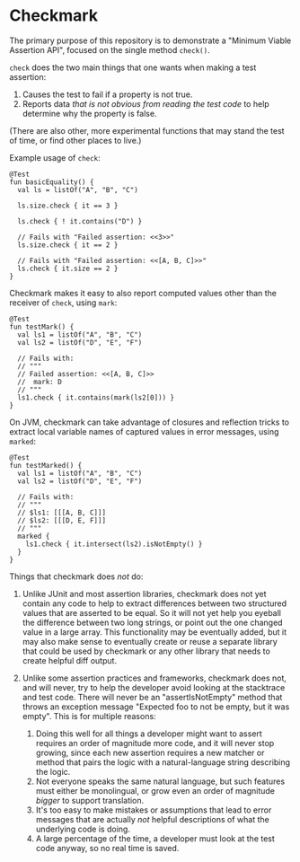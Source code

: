 # Checkmark

The primary purpose of this repository is to demonstrate a
"Minimum Viable Assertion API", focused on the single method `check()`.

`check` does the two main things that one wants when making a test assertion:
1. Causes the test to fail if a property is not true.
1. Reports data _that is not obvious from reading the test code_ to help
   determine why the property is false.

(There are also other, more experimental functions that may stand the test
of time, or find other places to live.)

Example usage of `check`:

```
@Test
fun basicEquality() {
  val ls = listOf("A", "B", "C")

  ls.size.check { it == 3 }

  ls.check { ! it.contains("D") }

  // Fails with "Failed assertion: <<3>>"
  ls.size.check { it == 2 }

  // Fails with "Failed assertion: <<[A, B, C]>>"
  ls.check { it.size == 2 }    
}

```

Checkmark makes it easy to also report computed values other than the receiver
of `check`, using `mark`:

```
@Test
fun testMark() {
  val ls1 = listOf("A", "B", "C")
  val ls2 = listOf("D", "E", "F")

  // Fails with:
  // """
  // Failed assertion: <<[A, B, C]>>
  //  mark: D
  // """
  ls1.check { it.contains(mark(ls2[0])) }
}
```

On JVM, checkmark can take advantage of closures and reflection tricks to
extract local variable names of captured values in error messages, using
`marked`:

```
@Test
fun testMarked() {
  val ls1 = listOf("A", "B", "C")
  val ls2 = listOf("D", "E", "F")

  // Fails with:
  // """
  // $ls1: [[[A, B, C]]]
  // $ls2: [[[D, E, F]]]
  // """
  marked {
    ls1.check { it.intersect(ls2).isNotEmpty() }
  }
}
```

Things that checkmark does _not_ do:

1. Unlike JUnit and most assertion libraries, checkmark does not yet contain any
   code to help to extract differences between two structured values that are
   asserted to be equal.  So it will not yet help you eyeball the difference
   between two long strings, or point out the one changed value in a large
   array.  This functionality may be eventually added, but it may also make
   sense to eventually create or reuse a separate library that could be used by
   checkmark or any other library that needs to create helpful diff output.

1. Unlike some assertion practices and frameworks, checkmark does not, and
   will never, try to help the developer avoid looking at the stacktrace
   and test code.  There will never be an "assertIsNotEmpty" method that
   throws an exception message "Expected foo to not be empty, but it was
   empty".  This is for multiple reasons:
   1. Doing this well for all things a developer might want to assert requires
      an order of magnitude more code, and it will never stop growing, since
      each new assertion requires a new matcher or method that pairs the logic
      with a natural-language string describing the logic.
   1. Not everyone speaks the same natural language, but such features must
      either be monolingual, or grow even an order of magnitude _bigger_ to
      support translation.
   1. It's too easy to make mistakes or assumptions that lead to error messages
      that are actually _not_ helpful descriptions of what the underlying code
      is doing.
   1. A large percentage of the time, a developer must look at the test code
      anyway, so no real time is saved.